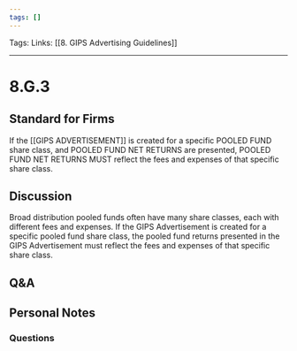```yaml
---
tags: []
---
```

Tags:
Links: [[8. GIPS Advertising Guidelines]]
___
# 8.G.3
## Standard for Firms
If the [[GIPS ADVERTISEMENT]] is created for a specific POOLED FUND share class, and POOLED FUND NET RETURNS are presented, POOLED FUND NET RETURNS MUST reflect the fees and expenses of that specific share class.
## Discussion
Broad distribution pooled funds often have many share classes, each with different fees and expenses. If the GIPS Advertisement is created for a specific pooled fund share class, the pooled fund returns presented in the GIPS Advertisement must reflect the fees and expenses of that specific share class.
## Q&A

## Personal Notes

### Questions